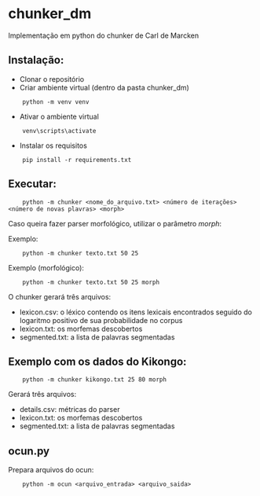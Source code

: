 # chunker_dm
 Implementação em python do chunker de Carl de Marcken

## Instalação:

- Clonar o repositório
- Criar ambiente virtual (dentro da pasta chunker_dm)

```
    python -m venv venv
```

- Ativar o ambiente virtual

```
    venv\scripts\activate
```

- Instalar os requisitos

```
    pip install -r requirements.txt
```

## Executar:

```
    python -m chunker <nome_do_arquivo.txt> <número de iterações> <número de novas plavras> <morph>
```

Caso queira fazer parser morfológico, utilizar o parâmetro *morph*:

Exemplo: 
```
    python -m chunker texto.txt 50 25
```

Exemplo (morfológico):
```
    python -m chunker texto.txt 50 25 morph
```

O chunker gerará três arquivos:

- lexicon.csv: o léxico contendo os itens lexicais encontrados seguido do logaritmo positivo de sua probabilidade no corpus
- lexicon.txt: os morfemas descobertos
- segmented.txt: a lista de palavras segmentadas


## Exemplo com os dados do Kikongo:

```
    python -m chunker kikongo.txt 25 80 morph
```

Gerará três arquivos:

- details.csv: métricas do parser
- lexicon.txt: os morfemas descobertos
- segmented.txt: a lista de palavras segmentadas

## ocun.py

Prepara arquivos do ocun:

```
    python -m ocun <arquivo_entrada> <arquivo_saida>
```
```
